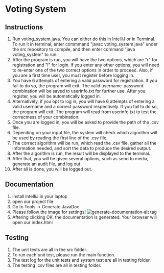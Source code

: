 # Voting System

## Instructions
1. Run voting_system.java. You can either do this in IntelliJ or in Terminal. To run it in terminal, enter commmand "javac voting_system.java" under the src repository to compile, and then enter command "java voting_system" to run.
2. After the program is run, you will have the two options, which are "r" for registration and "l" for login. If you enter any other options, you will need to re-enter one of the two correct options in order to proceed. Also, if you are a first time user, you must register before logging in.
3. You have 6 attempts of entering a valid password for registration. If you fail to do so, the program will exit. The valid username-password combination will be saved to userinfo.txt for further use. After you register, you will be automatically logged in.
4. Alternatively, if you opt to log in, you will have 6 attempts of entering a valid username and a correct password respectively. If you fail to do so, the program will exit. The program will read from userinfo.txt to test the correctness of your combination.
5. Once you are logged in, you will be asked to provide the path of the .csv file.
6. Depending on your input file, the system will check which algorithm will be used by reading the first line of the .csv file.
7. The correct algorithm will be run, which read the .csv file, gather all the information needed, and sort the data to produce the desired output.
8. After the algorithm is run, the result will be displayed to the terminal.
9. After that, you will be given several options, such as send to media, generate an audit file, and log out.
10. After all is done, you will be logged out.

## Documentation
1. install IntelliJ in your laptop
2. open our project file
3. Go to Tools -> Generate JavaDoc
4. Please follow the image for settings!
   ![generate-documentation-alt tag](https://media.github.umn.edu/user/8706/files/cd77e480-07d0-11ea-95ff-ccfd9a9214cd)
5. Aftering clicking OK, the documentation is generated. Your browser will open our index.html

## Testing
1. The unit tests are all in the src folder.
2. To run each unit test, please run the main function. 
3. The test log for the unit tests and system test are all in testing folder. 
4. The testing .csv files are all in testing folder. 
